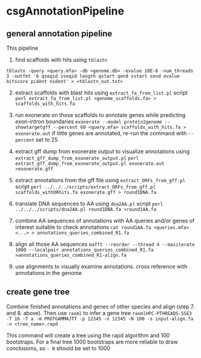 # csgAnnotationPipeline

## general annotation pipeline 

This pipeline 

1. find scaffolds with hits using `tblastn` 
```
tblastn -query <query.mfa> -db <genome.db> -evalue 10E-6 -num_threads 3 -outfmt '6 qseqid sseqid length qstart qend sstart send evalue bitscore pident nident' > <tblastn_out.txt>
```

2. extract scaffolds with blast hits using `extract_fa_from_list.pl` script
`perl extract_fa_from_list.pl <genome_scaffolds.fa> > scaffolds_with_hits.fa`

3. run exonerate on those scaffolds to annotate genes while predicting exon-intron boundaries 
`exonerate --model protein2genome --showtargetgff --percent 60 <query.mfa> scaffolds_with_hits.fa > exonerate.out`
if little genes are annotated, re-run the command with `--percent` set to 25

4. extract gff dump from exonerate output to visualize annotations using `extract_gff_dump_from_exonerate_output.pl`
`perl extract_gff_dump_from_exonerate_output.pl exonerate.out >exonerate.gff` 
    
5. extract annotations from the gff file using `extract_ORFs_from_gff.pl` script
`perl ../../../scripts/extract_ORFs_from_gff.pl scaffolds_withORhits.fa exonerate.gff > round1DNA.fa` 

6. translate DNA sequences to AA using `dna2AA.pl` script
`perl ../../../scripts/dna2AA.pl round1DNA.fa >round1AA.fa` 

7. combine AA sequences of annotations with AA queries and/or genes of interest suitable to check annotations
`cat round1AA.fa <queries.mfa> <...> > annotations_queries_combined_R1.fa`

8. align all those AA sequences
`mafft --reorder --thread 4 --maxiterate 1000 --localpair annotations_queries_combined_R1.fa >annotations_queries_combined_R1-align.fa`

9. use alignments to visually examine annotations. cross reference with annotations in the genome


## create gene tree 
Combine finished annotations and genes of other species and align (step 7. and 8. above). Then use `raxml` to infer a gene tree 
`raxmlHPC-PTHREADS-SSE3 -T 16 -f a -m PROTGAMMAJTT -p 12345 -x 12345 -N 100 -s input-align.fa  -n <tree_name>.rapd`

This command will create a tree using the rapd algorithm and 100 bootstraps. For a final tree 1000 bootstraps are more reliable to draw conclusions, so `-
N` should be set to 1000
